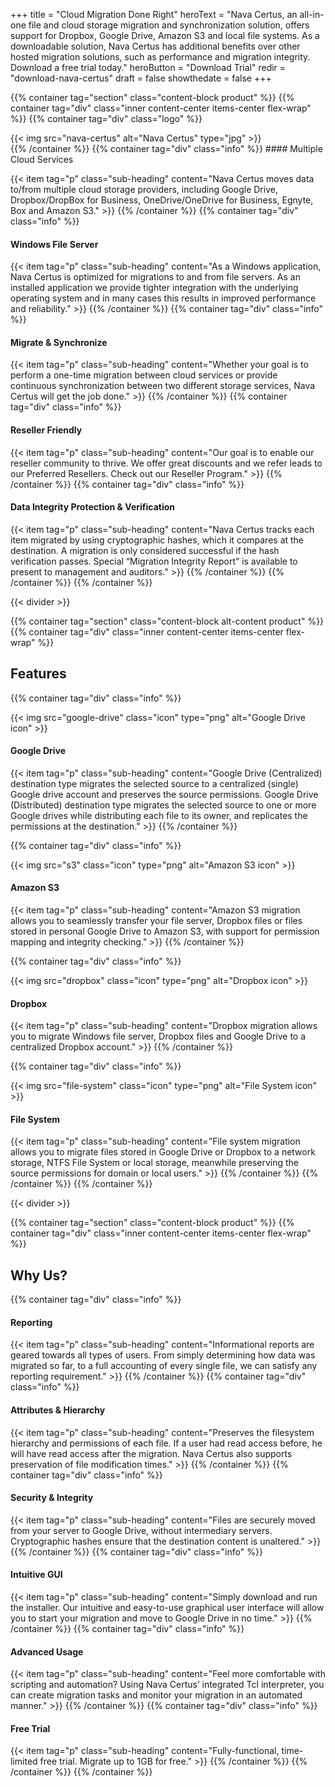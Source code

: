 +++
  title = "Cloud Migration Done Right"
  heroText = "Nava Certus, an all-in-one file and cloud storage migration and synchronization solution, offers support for Dropbox, Google Drive, Amazon S3 and local file systems. As a downloadable solution, Nava Certus has additional benefits over other hosted migration solutions, such as performance and migration integrity. Download a free trial today."
  heroButton = "Download Trial"
  redir = "download-nava-certus"
  draft = false
  showthedate = false
+++

<!-- BEGIN ISSUE: https://github.com/fourjuaneight/nava-solutions/issues/2  --> 
{{% container tag="section" class="content-block product" %}}
{{% container tag="div" class="inner content-center items-center flex-wrap" %}}
{{% container tag="div" class="logo" %}}
<div>
{{< img src="nava-certus" alt="Nava Certus" type="jpg" >}}
</div>
{{% /container %}}
{{% container tag="div" class="info" %}}
<!-- END ISSUE: https://github.com/fourjuaneight/nava-solutions/issues/2  --> 
#### Multiple Cloud Services

{{< item tag="p" class="sub-heading" content="Nava Certus moves data to/from multiple cloud storage providers, including Google Drive, Dropbox/DropBox for Business, OneDrive/OneDrive for Business, Egnyte, Box and Amazon S3." >}}
{{% /container %}}
{{% container tag="div" class="info" %}}
#### Windows File Server

{{< item tag="p" class="sub-heading" content="As a Windows application, Nava Certus is optimized for migrations to and from file servers. As an installed application we provide tighter integration with the underlying operating system and in many cases this results in improved performance and reliability." >}}
{{% /container %}}
{{% container tag="div" class="info" %}}
#### Migrate & Synchronize

{{< item tag="p" class="sub-heading" content="Whether your goal is to perform a one-time migration between cloud services or provide continuous synchronization between two different storage services, Nava Certus will get the job done." >}}
{{% /container %}}
{{% container tag="div" class="info" %}}
#### Reseller Friendly

{{< item tag="p" class="sub-heading" content="Our goal is to enable our reseller community to thrive. We offer great discounts and we refer leads to our Preferred Resellers. Check out our Reseller Program." >}}
{{% /container %}}
{{% container tag="div" class="info" %}}
#### Data Integrity Protection & Verification

{{< item tag="p" class="sub-heading" content="Nava Certus tracks each item migrated by using cryptographic hashes, which it compares at the destination. A migration is only considered successful if the hash verification passes. Special “Migration Integrity Report” is available to present to management and auditors." >}}
{{% /container %}}
{{% /container %}}
{{% /container %}}

{{< divider >}}

{{% container tag="section" class="content-block alt-content product" %}}
{{% container tag="div" class="inner content-center items-center flex-wrap" %}}
## Features

{{% container tag="div" class="info" %}}

{{< img src="google-drive" class="icon" type="png" alt="Google Drive icon" >}}

#### Google Drive

{{< item tag="p" class="sub-heading" content="Google Drive (Centralized) destination type migrates the selected source to a centralized (single) Google drive account and preserves the source permissions. Google Drive (Distributed) destination type migrates the selected source to one or more Google drives while distributing each file to its owner, and replicates the permissions at the destination." >}}
{{% /container %}}

{{% container tag="div" class="info" %}}

{{< img src="s3" class="icon" type="png" alt="Amazon S3 icon" >}}

#### Amazon S3

{{< item tag="p" class="sub-heading" content="Amazon S3 migration allows you to seamlessly transfer your file server, Dropbox files or files stored in personal Google Drive to Amazon S3, with support for permission mapping and integrity checking." >}}
{{% /container %}}

{{% container tag="div" class="info" %}}

{{< img src="dropbox" class="icon" type="png" alt="Dropbox icon" >}}

#### Dropbox

{{< item tag="p" class="sub-heading" content="Dropbox migration allows you to migrate Windows file server, Dropbox files and Google Drive to a centralized Dropbox account." >}}
{{% /container %}}

{{% container tag="div" class="info" %}}

{{< img src="file-system" class="icon" type="png" alt="File System icon" >}}

#### File System

{{< item tag="p" class="sub-heading" content="File system migration allows you to migrate files stored in Google Drive or Dropbox to a network storage, NTFS File System or local storage, meanwhile preserving the source permissions for domain or local users." >}}
{{% /container %}}
{{% /container %}}
{{% /container %}}

{{< divider >}}

{{% container tag="section" class="content-block product" %}}
{{% container tag="div" class="inner content-center items-center flex-wrap" %}}
## Why Us?
{{% container tag="div" class="info" %}}
#### Reporting

{{< item tag="p" class="sub-heading" content="Informational reports are geared towards all types of users. From simply determining how data was migrated so far, to a full accounting of every single file, we can satisfy any reporting requirement." >}}
{{% /container %}}
{{% container tag="div" class="info" %}}
#### Attributes & Hierarchy

{{< item tag="p" class="sub-heading" content="Preserves the filesystem hierarchy and permissions of each file. If a user had read access before, he will have read access after the migration. Nava Certus also supports preservation of file modification times." >}}
{{% /container %}}
{{% container tag="div" class="info" %}}
#### Security & Integrity

{{< item tag="p" class="sub-heading" content="Files are securely moved from your server to Google Drive, without intermediary servers. Cryptographic hashes ensure that the destination content is unaltered." >}}
{{% /container %}}
{{% container tag="div" class="info" %}}
#### Intuitive GUI

{{< item tag="p" class="sub-heading" content="Simply download and run the installer. Our intuitive and easy-to-use graphical user interface will allow you to start your migration and move to Google Drive in no time." >}}
{{% /container %}}
{{% container tag="div" class="info" %}}
#### Advanced Usage

{{< item tag="p" class="sub-heading" content="Feel more comfortable with scripting and automation? Using Nava Certus’ integrated Tcl interpreter, you can create migration tasks and monitor your migration in an automated manner." >}}
{{% /container %}}
{{% container tag="div" class="info" %}}
#### Free Trial

{{< item tag="p" class="sub-heading" content="Fully-functional, time-limited free trial. Migrate up to 1GB for free." >}}
{{% /container %}}
{{% /container %}}
{{% /container %}}
